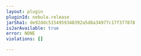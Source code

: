 ```yaml
---
layout: plugin
pluginId: nebula.release
jarSha1: de92ddc5154959348392a5d8a34977c17f377878
isJarAvailable: true
error: NONE
violations: []

---
```

